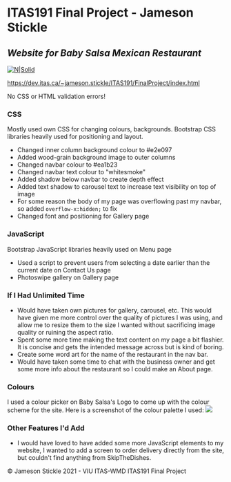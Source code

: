 # ITAS191 Final Project - Jameson Stickle
## _Website for Baby Salsa Mexican Restaurant_

[![N|Solid](https://pbs.twimg.com/profile_images/3052476436/cd91b441502ae051e880465fbac39045_400x400.jpeg)](https://dev.itas.ca/~jameson.stickle/ITAS191/FinalProject/index.html)

https://dev.itas.ca/~jameson.stickle/ITAS191/FinalProject/index.html

No CSS or HTML validation errors!

### CSS
Mostly used own CSS for changing colours, backgrounds. Bootstrap CSS libraries heavily used for positioning and layout.
- Changed inner column background colour to #e2e097
- Added wood-grain background image to outer columns
- Changed navbar colour to #ea1b23
- Changed navbar text colour to "whitesmoke"
- Added shadow below navbar to create depth effect
- Added text shadow to carousel text to increase text visibility on top of image
- For some reason the body of my page was overflowing past my navbar, so added ```overflow-x:hidden;``` to fix
- Changed font and positioning for Gallery page

### JavaScript
Bootstrap JavaScript libraries heavily used on Menu page
- Used a script to prevent users from selecting a date earlier than the current date on Contact Us page
- Photoswipe gallery on Gallery page

### If I Had Unlimited Time

- Would have taken own pictures for gallery, carousel, etc. This would have given me more control over the quality of pictures I was using, and allow me to resize them to the size I wanted without sacrificing image quality or ruining the aspect ratio.
- Spent some more time making the text content on my page a bit flashier. It is concise and gets the intended message across but is kind of boring.
- Create some word art for the name of the restaurant in the nav bar.
- Would have taken some time to chat with the business owner and get some more info about the restaurant so I could make an About page.

### Colours
I used a colour picker on Baby Salsa's Logo to come up with the colour scheme for the site. Here is a screenshot of the colour palette I used:
![](https://dev.itas.ca/~jameson.stickle/ITAS191/FinalProject/colorpalette.png)

### Other Features I'd Add
- I would have loved to have added some more JavaScript elements to my website, I wanted to add a screen to order delivery directly from the site, but couldn't find anything from SkipTheDishes.

&copy; Jameson Stickle 2021 - VIU ITAS-WMD ITAS191 Final Project
